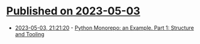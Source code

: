 # [Published on 2023-05-03](index.md)

* [2023-05-03, 21:21:20](https://lobste.rs/s/wj3lqd/python_monorepo_example_part_1_structure) - [Python Monorepo: an Example. Part 1: Structure and Tooling](https://www.tweag.io/blog/2023-04-04-python-monorepo-1/)
